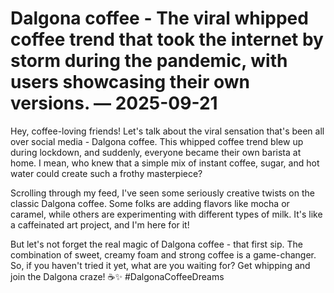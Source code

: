 # Dalgona coffee - The viral whipped coffee trend that took the internet by storm during the pandemic, with users showcasing their own versions. — 2025-09-21

Hey, coffee-loving friends! Let's talk about the viral sensation that's been all over social media - Dalgona coffee. This whipped coffee trend blew up during lockdown, and suddenly, everyone became their own barista at home. I mean, who knew that a simple mix of instant coffee, sugar, and hot water could create such a frothy masterpiece?

Scrolling through my feed, I've seen some seriously creative twists on the classic Dalgona coffee. Some folks are adding flavors like mocha or caramel, while others are experimenting with different types of milk. It's like a caffeinated art project, and I'm here for it!

But let's not forget the real magic of Dalgona coffee - that first sip. The combination of sweet, creamy foam and strong coffee is a game-changer. So, if you haven't tried it yet, what are you waiting for? Get whipping and join the Dalgona craze! ☕✨ #DalgonaCoffeeDreams